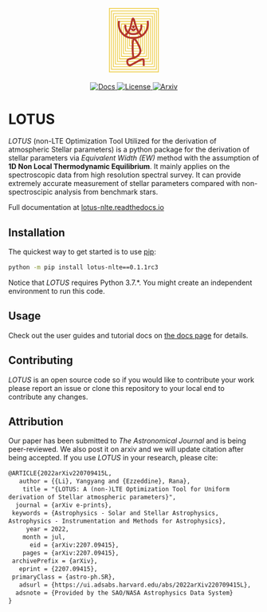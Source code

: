 <p align="center">
  <img width="20%" src="https://raw.githubusercontent.com/Li-Yangyang/LOTUS/main/doc/_static/logo.png">
  <br><br>
  <a href="http://lotus-nlte.readthedocs.io">
    <img src="https://readthedocs.org/projects/lotus_nlte/badge/?version=latest" alt="Docs">
  </a>
  <a href="https://github.com/Li-Yangyang/LOTUS/blob/main/LICENSE">
    <img src="https://img.shields.io/badge/License-MIT-yellow.svg" alt="License">
  </a>
  <a href="https://arxiv.org/abs/2207.09415">
    <img src="https://img.shields.io/badge/Arxiv-2207.09415-orange.svg" alt="Arxiv">
  </a>
</p>

# LOTUS
_LOTUS_ (non-LTE Optimization Tool Utilized for the derivation of atmospheric
Stellar parameters) is a python package for the derivation of stellar parameters via _Equivalent Width (EW)_ method with the assumption of
**1D Non Local Thermodynamic Equilibrium**. It mainly applies on the spectroscopic
data from high resolution spectral survey. It can provide extremely accurate
measurement of stellar parameters compared with non-spectroscipic analysis from
benchmark stars.

Full documentation at [lotus-nlte.readthedocs.io](https://lotus-nlte.readthedocs.io)

## Installation

The quickest way to get started is to use [pip](https://pip.pypa.io):

```bash
python -m pip install lotus-nlte==0.1.1rc3
```
Notice that _LOTUS_ requires Python 3.7.*. You might create an independent environment to run this code.

## Usage

Check out the user guides and tutorial docs on [the docs
page](https://lotus-nlte.readthedocs.io) for details.

## Contributing

_LOTUS_ is an open source code so if you would like to contribute your work please
report an issue or clone this repository to your local end to contribute any changes.

## Attribution

Our paper has been submitted to _The Astronomical Journal_ and is being peer-reviewed. We also post it on arxiv and we will update citation after being accepted. If you use _LOTUS_ in your research, please cite:


    @ARTICLE{2022arXiv220709415L,
       author = {{Li}, Yangyang and {Ezzeddine}, Rana},
        title = "{LOTUS: A (non-)LTE Optimization Tool for Uniform derivation of Stellar atmospheric parameters}",
      journal = {arXiv e-prints},
     keywords = {Astrophysics - Solar and Stellar Astrophysics, Astrophysics - Instrumentation and Methods for Astrophysics},
         year = 2022,
        month = jul,
          eid = {arXiv:2207.09415},
        pages = {arXiv:2207.09415},
     archivePrefix = {arXiv},
       eprint = {2207.09415},
     primaryClass = {astro-ph.SR},
       adsurl = {https://ui.adsabs.harvard.edu/abs/2022arXiv220709415L},
      adsnote = {Provided by the SAO/NASA Astrophysics Data System}
    }


